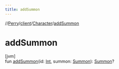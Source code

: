 ```yaml
---
title: addSummon
---
```

//[Perry](../../../index.html)/[client](../index.html)/[Character](index.html)/[addSummon](add-summon.html)



# addSummon



[jvm]\
fun [addSummon](add-summon.html)(id: [Int](https://kotlinlang.org/api/latest/jvm/stdlib/kotlin/-int/index.html), summon: [Summon](../../server.maps/-summon/index.html)): [Summon](../../server.maps/-summon/index.html)?




